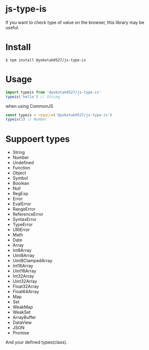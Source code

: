 # js-type-is

If you want to check type of value on the browser, this library may be useful.

# Install

```
$ npm install @yokotak0527/js-type-is
```

# Usage

```js
import typeis from '@yokotak0527/js-type-is'
typeis('hello') // String
```

when using CommonJS

```js
const typeis = require('@yokotak0527/js-type-is')
typeis(1) // Number
```

# Suppoert types

 - String
 - Number
 - Undefined
 - Function
 - Object
 - Symbol
 - Boolean
 - Null
 - RegExp
 - Error
 - EvalError
 - RangeError
 - ReferenceError
 - SyntaxError
 - TypeError
 - URIError
 - Math
 - Date
 - Array
 - Int8Array
 - Uint8Array
 - Uint8ClampedArray
 - Int16Array
 - Uint16Array
 - Int32Array
 - Uint32Array
 - Float32Array
 - Float64Array
 - Map
 - Set
 - WeakMap
 - WeakSet
 - ArrayBuffer
 - DataView
 - JSON
 - Promise

And your defined types(class).

